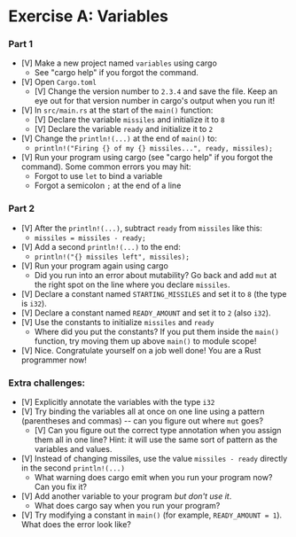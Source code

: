 # Exercise A: Variables

### Part 1
- [V] Make a new project named `variables` using cargo
  - See "cargo help" if you forgot the command.
- [V] Open `Cargo.toml`
  - [V] Change the version number to `2.3.4` and save the file.  Keep an eye out for that version number in cargo's output when you run it!
- [V] In `src/main.rs` at the start of the `main()` function:
  - [V] Declare the variable `missiles` and initialize it to `8`
  - [V] Declare the variable `ready` and initialize it to `2`
- [V] Change the `println!(...)` at the end of `main()` to:
  - `println!("Firing {} of my {} missiles...", ready, missiles);`
- [V] Run your program using cargo (see "cargo help" if you forgot the command).
  Some common errors you may hit:
  - Forgot to use `let` to bind a variable
  - Forgot a semicolon `;` at the end of a line

### Part 2

- [V] After the `println!(...)`, subtract `ready` from `missiles` like this:
  - `missiles = missiles - ready;`
- [V] Add a second `println!(...)` to the end:
  - `println!("{} missiles left", missiles);`
- [V] Run your program again using cargo
  - Did you run into an error about mutability? Go back and add `mut` at the right spot on the line where you declare `missiles`.
- [V] Declare a constant named `STARTING_MISSILES` and set it to `8` (the type is `i32`).
- [V] Declare a constant named `READY_AMOUNT` and set it to `2` (also `i32`).
- [V] Use the constants to initialize `missiles` and `ready`
  - Where did you put the constants?  If you put them inside the `main()` function, try moving them up above `main()` to module scope! 
- [V] Nice. Congratulate yourself on a job well done!  You are a Rust programmer now!

### Extra challenges:
- [V] Explicitly annotate the variables with the type `i32`
- [V] Try binding the variables all at once on one line using a pattern (parentheses and commas) -- can you figure out where `mut` goes?
  - [V] Can you figure out the correct type annotation when you assign them all in one line?  Hint: it will use the same sort of pattern as the variables and values.
- [V] Instead of changing missiles, use the value `missiles - ready` directly in the second `println!(...)`
  - What warning does cargo emit when you run your program now? Can you fix it?
- [V] Add another variable to your program *but don't use it*.
  - What does cargo say when you run your program?
- [V] Try modifying a constant in `main()` (for example, `READY_AMOUNT = 1`). What does the error look like?

